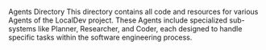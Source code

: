 Agents Directory
This directory contains all code and resources for various Agents of the LocalDev project. These Agents include specialized sub-systems like Planner, Researcher, and Coder, each designed to handle specific tasks within the software engineering process.